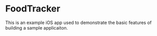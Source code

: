 # FoodTracker
This is an example iOS app used to demonstrate the 
basic features of building a sample applicaiton.